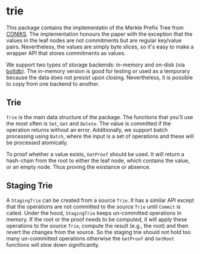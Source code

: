 trie
====

This package contains the implementatin of the Merkle Prefix Tree from
[CONIKS](https://www.usenix.org/system/files/conference/usenixsecurity15/sec15-paper-melara.pdf).
The implementation honours the paper with the exception that the values in the
leaf nodes are not commitments but are regular key/value pairs. Nevertheless,
the values are simply byte slices, so it's easy to make a wrapper API that
stores commitments as values.

We support two types of storage backends: in-memory and on-disk (via
[boltdb](https://github.com/etcd-io/bbolt)). The in-memory version is good for
testing or used as a temporary because the data does not presist upon closing.
Nevertheless, it is possible to copy from one backend to another.

Trie
----
`Trie` is the main data structure of the package. The functions that you'll use
the most often is `Set`, `Get` and `Delete`. The value is committed if the
operation returns without an error. Additionally, we support batch processing
using `Batch`, where the input is a set of operations and these will be
processed atomically.

To proof whether a value exists, `GetProof` should be used. It will return a
hash-chain from the root to either the leaf node, which contains the value, or
an empty node. Thus proving the existance or absence.


Staging Trie
------------
A `StagingTrie` can be created from a source `Trie`. It has a similar API
except that the operations are not committed to the source `Trie` until
`Commit` is called. Under the hood, `StagingTrie` keeps un-committed operations
in memory. If the root or the proof needs to be computed, it will apply these
operations to the source `Trie`, compute the result (e.g., the root) and then
revert the changes from the source. So the staging trie should not hold too
many un-coimmitted operations otherwise the `GetProof` and `GetRoot` functions
will slow down significantly.
